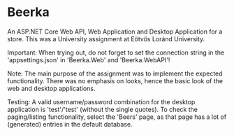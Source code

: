 # Beerka
An ASP.NET Core Web API, Web Application and Desktop Application for a store.
This was a University assignment at Eötvös Loránd University.

Important:
When trying out, do not forget to set the connection string in the 'appsettings.json' in 'Beerka.Web' and 'Beerka.WebAPI'!

Note:
The main purpose of the assignment was to implement the expected functionality.
There was no emphasis on looks, hence the basic look of the web and desktop applications.

Testing:
A valid username/password combination for the desktop application is 'test'/'test' (without the single quotes).
To check the paging/listing functionality, select the 'Beers' page, as that page has a lot of (generated) entries in the default database.
